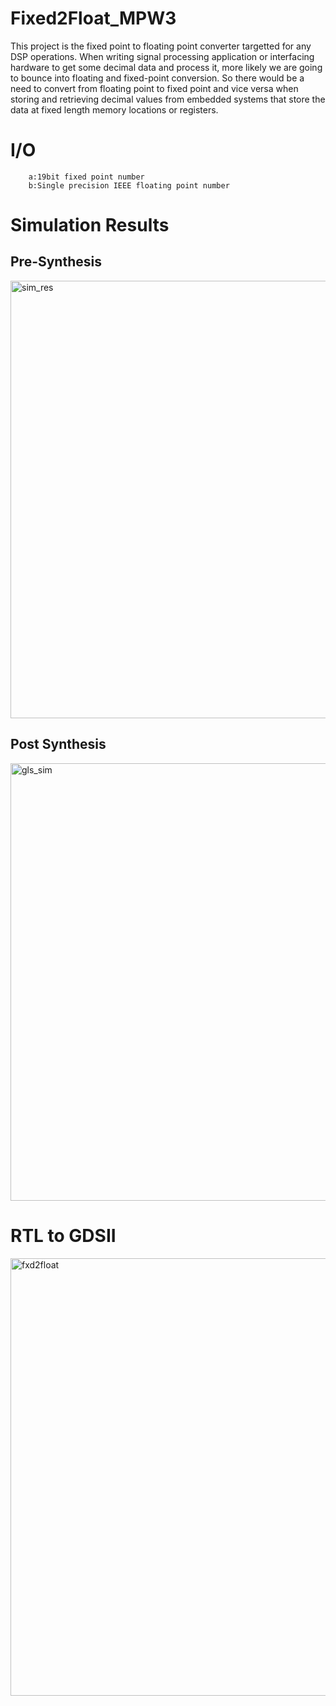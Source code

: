 # Fixed2Float_MPW3
This project is the fixed point to floating point converter targetted for any DSP operations. 
When writing signal processing application or interfacing hardware to get some decimal data and process it, more likely we are going to bounce into floating and fixed-point conversion. So there would be a need to convert from floating point to fixed point and vice versa when storing and retrieving decimal values from embedded systems that store the data at fixed length memory locations or registers. 
# I/O
        a:19bit fixed point number
        b:Single precision IEEE floating point number
# Simulation Results
## Pre-Synthesis
    
<img width="700" alt="sim_res" src="https://user-images.githubusercontent.com/61288836/139244314-78fc3ac2-b24c-408c-9da9-15ce61e1e8f0.PNG">
    

## Post Synthesis
    
<img width="700" alt="gls_sim" src="https://user-images.githubusercontent.com/61288836/139244286-7bde09a1-ed9a-420a-b06b-6cd6a3bef7e3.PNG">


# RTL to GDSII

    
<img width="700" alt="fxd2float" src="https://user-images.githubusercontent.com/61288836/139287161-1c6dc5bd-5397-46a4-be7e-ad35e3af9a82.png">
